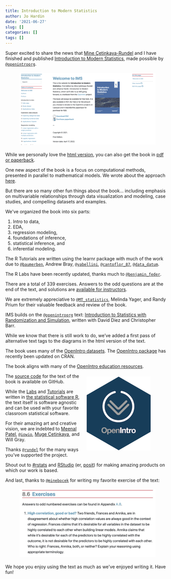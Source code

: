 ```yaml
---
title: Introduction to Modern Statistics
author: Jo Hardin
date: '2021-06-27'
slug: []
categories: []
tags: []
---
```



Super excited to share the news that <a href = "https://twitter.com/minebocek" target = "_blank">Mine Çetinkaya-Rundel</a> and I have finished and published <a href = "https://openintro-ims.netlify.app/" target = "_blank">Introduction to Modern Statistics</a>, made possible by <a href = "https://twitter.com/openintroorg" target = "_blank">`@openintroorg`</a>.


 <figure>
<img style = "padding: 5px;" alt = 'hrdag' width='700' src='ims-online.png' />
</figure>

While we personally love the <a href = "https://openintro-ims.netlify.app/" target = "_blank">html version</a>, you can also get the book in <a href = "https://openintro.org/book/ims/" target = "_blank">pdf or paperback</a>.


One new aspect of the book is a focus on computational methods, presented in parallel to mathematical models.  We wrote about the approach <a href = "https://openintro.org/blog/article/2021-06-27-computational-and-mathematical-models-in-introductory-statistics/" target = "_blank">here</a>.

But there are so many other fun things about the book...  including emphasis on multivariable relationships through data visualization and modeling, case studies, and compelling datasets and examples.

We've organized the book into six parts: 
1. Intro to data, 
2. EDA, 
3. regression modeling, 
4. foundations of inference, 
5. statistical inference, and 
6. inferential modeling.

The R Tutorials are written using the learnr package with much of the work due to <a href = "https://twitter.com/baumerben" target = "_blank">`@baumerben`</a>, Andrew Bray, <a href = "https://twitter.com/yabellini" target = "_blank">`@yabellini`</a>, <a href = "https://twitter.com/cantoflor_87" target = "_blank">`@cantoflor_87`</a>, <a href = "https://twitter.com/data_datum" target = "_blank">`@data_datum`</a>.


The R Labs have been recently updated, thanks much to <a href = "https://twitter.com/benjamin_feder" target = "_blank">`@benjamin_feder`</a>.


There are a total of 339 exercises.  Answers to the odd questions are at the end of the text, and solutions are <a href = "https://openintro.org/teachers/" target = "_blank">available for instructors</a>.


We are extremely appreciative to <a href = "https://twitter.com/MT_statistics" target = "_blank">`@MT_statistics`</a>, Melinda Yager, and Randy Prium for their valuable feedback and review of the book.

IMS builds on the <a href = "https://twitter.com/openintroorg" target = "_blank">`@openintroorg`</a>
 text: <a href = "https://www.openintro.org/book/isrs/" target = "_blank">Introduction to Statistics with Randomization and Simulation</a>, written with David Diez and Christopher Barr.
 
While we know that there is still work to do, we’ve added a first pass of alternative text tags to the diagrams in the html version of the text.
 
The book uses many of the <a href = "https://www.openintro.org/data/" target = "_blank">OpenIntro datasets</a>.  The <a href = "https://github.com/OpenIntroStat/openintro" target = "_blank">OpenIntro package</a> has recently been updated on CRAN.


The book aligns with many of the <a href = "https://openintro.org/book/ims/" target = "_blank">OpenIntro education resources</a>. 


 <figure>
<img style = "padding: 10px;float: right;" alt = 'hrdag' width='200' src='openintro.png' />
</figure>

The <a href = "https://github.com/openintrostat/ims" target = "_blank">source code</a> for the text of the book is available on GitHub.

While the <a href = "http://openintrostat.github.io/oilabs-tidy/" target = "_blank">Labs</a> and <a href = "https://openintrostat.github.io/ims-tutorials/" target = "_blank">Tutorials</a> are written in <a href = "https://www.r-project.org/" target = "_blank">the statistical software R</a>, the text itself is software agnostic and can be used with your favorite classroom statistical software.

For their amazing art and creative vision, we are indebted to <a href = "https://meenalpatelstudio.com" target = "_blank">Meenal Patel</a>, <a href = "https://twitter.com/iowio" target = "_blank">`@iowio`</a>, <a href = "https://muge.fr" target = "_blank">Muge Cetinkaya</a>, and Will Gray.
 
Thanks <a href = "https://twitter.com/rundel" target = "_blank">`@rundel`</a> for the many ways you’ve supported the project.
 
Shout out to <a href = "https://www.r-project.org/" target = "_blank">#rstats</a> and 
<a href = "https://www.rstudio.com/" target = "_blank">RStudio</a> (er, <a href = "https://posit.co/" target = "_blank">posit</a>) for making amazing products on which our work is based.
 
And last, thanks to <a href = "https://twitter.com/minebocek" target = "_blank">`@minebocek`</a> for writing my favorite exercise of the text:
 
 <figure>
<img style = "padding: 5px;" alt = 'hrdag' width='700' src='FandA.jpeg' />
</figure>
 
We hope you enjoy using the text as much as we've enjoyed writing it.  Have fun!







